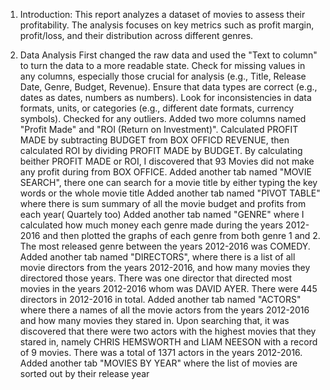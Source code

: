 1. Introduction:
  This report analyzes a dataset of movies to assess their profitability. The analysis focuses on key metrics such as profit margin, profit/loss, and their distribution across different genres.

2. Data Analysis
   First changed the raw data and used the "Text to column" to turn the data to a more readable state.  Check for missing values in any columns, especially those crucial for analysis (e.g., Title, Release Date, Genre, Budget, Revenue). Ensure that data types are correct (e.g., dates as dates, numbers as numbers). Look for inconsistencies in data formats, units, or categories (e.g., different date formats, currency symbols). Checked for any outliers.
   Added two more columns named "Profit Made" and "ROI (Return on Investment)". Calculated PROFIT MADE by subtracting BUDGET from BOX OFFICD REVENUE, then calculated ROI by dividing PROFIT MADE by BUDGET. By calculating beither PROFIT MADE or ROI, I discovered that 93 Movies did not make any profit during from BOX OFFICE.
   Added another tab named "MOVIE SEARCH", there one can search for a movie title by either typing the key words or the whole movie title
   Added another tab named "PIVOT TABLE" where there is sum summary of all the movie budget and profits from each year( Quartely too)
   Added another tab named "GENRE" where I calculated how much money each genre made during the years 2012-2016 and then plotted the graphs of each genre from both genre 1 and 2. The most released genre between the years 2012-2016 was COMEDY.
   Added another tab named "DIRECTORS", where there is a list of all movie directors from the years 2012-2016, and how many movies they directored those years. There was one director that directed most movies in the years 2012-2016 whom was DAVID AYER. There were 445 directors in 2012-2016 in total.
   Added another tab named "ACTORS" where there a names of all the movie actors from the years 2012-2016 and how many movies they stared in. Upon searching that, it was discovered that there were two actors with the highest movies that they stared in, namely CHRIS HEMSWORTH and LIAM NEESON with a record of 9 movies. There was a total of 1371 actors in the years 2012-2016.
   Added another tab "MOVIES BY YEAR" where the list of movies are sorted out by their release year
   
